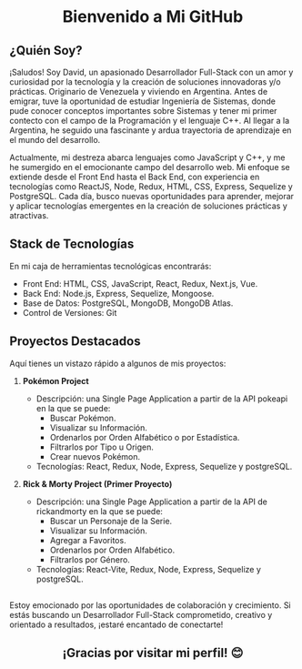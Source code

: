 <h1 align="center"> Bienvenido a Mi GitHub </h1> 

## ¿Quién Soy? 

¡Saludos! Soy David, un apasionado Desarrollador Full-Stack con un amor y curiosidad por la tecnología y la creación de soluciones innovadoras y/o prácticas. Originario de Venezuela y viviendo en Argentina. Antes de emigrar, tuve la oportunidad de estudiar Ingeniería de Sistemas, donde pude conocer conceptos importantes sobre Sistemas y tener mi primer contecto con el campo de la Programación y el lenguaje C++. Al llegar a la Argentina, he seguido una fascinante y ardua trayectoria de aprendizaje en el mundo del desarrollo.

Actualmente, mi destreza abarca lenguajes como JavaScript y C++, y me he sumergido en el emocionante campo del desarrollo web. Mi enfoque se extiende desde el Front End hasta el Back End, con experiencia en tecnologías como ReactJS, Node, Redux, HTML, CSS, Express, Sequelize y PostgreSQL. Cada día, busco nuevas oportunidades para aprender, mejorar y aplicar tecnologías emergentes en la creación de soluciones prácticas y atractivas.
##
## Stack de Tecnologías

En mi caja de herramientas tecnológicas encontrarás:

- Front End: HTML, CSS, JavaScript, React, Redux, Next.js, Vue.
- Back End: Node.js, Express, Sequelize, Mongoose.
- Base de Datos: PostgreSQL, MongoDB, MongoDB Atlas.
- Control de Versiones: Git
##
## Proyectos Destacados

Aquí tienes un vistazo rápido a algunos de mis proyectos:

1. **Pokémon Project**
   - Descripción: una Single Page Application a partir de la API pokeapi en la que se puede:
      - Buscar Pokémon.
      - Visualizar su Información.
      - Ordenarlos por Orden Alfabético o por Estadística.
      - Filtrarlos por Tipo u Origen.
      - Crear nuevos Pokémon.
   - Tecnologías: React, Redux, Node, Express, Sequelize y postgreSQL.

2. **Rick & Morty Project (Primer Proyecto)**
   - Descripción: una Single Page Application a partir de la API de rickandmorty en la que se puede:
      - Buscar un Personaje de la Serie.
      - Visualizar su Información.
      - Agregar a Favoritos.
      - Ordenarlos por Orden Alfabético.
      - Filtrarlos por Género.
   - Tecnologías: React-Vite, Redux, Node, Express, Sequelize y postgreSQL.
##
Estoy emocionado por las oportunidades de colaboración y crecimiento. Si estás buscando un Desarrollador Full-Stack comprometido, creativo y orientado a resultados, ¡estaré encantado de conectarte!

<h2 align="center"> ¡Gracias por visitar mi perfil! 😊 </h2> 
